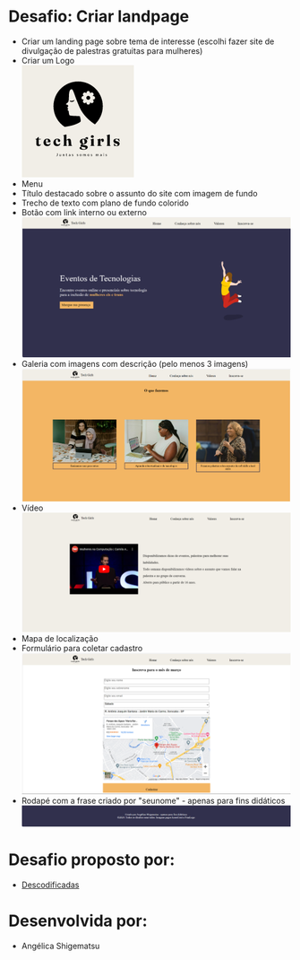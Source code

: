 # Desafio: Criar landpage
- Criar um landing page sobre tema de interesse (escolhi fazer site de divulgação de palestras gratuitas para mulheres)
- Criar um Logo </br>
  <img src="./assets/images/logo.png">
- Menu
- Título destacado sobre o assunto do site com imagem de fundo
- Trecho de texto com plano de fundo colorido
- Botão com link interno ou externo</br>
  <img src="./assets/images/homepage.png">
- Galeria com imagens com descrição (pelo menos 3 imagens) </br>
  <img src="./assets/images/imagem.png">
- Vídeo</br>
   <img src="./assets/images/video.png">
- Mapa de localização
- Formulário para coletar cadastro</br>
  <img src="./assets/images/forms.png">
- Rodapé com a frase criado por "seunome" - apenas para fins didáticos</br>
  <img src="./assets/images/footer.png">

# Desafio proposto por:
- <a href="https://descodificadas.com.br/">Descodificadas</a>
  
# Desenvolvida por: 
- Angélica Shigematsu

